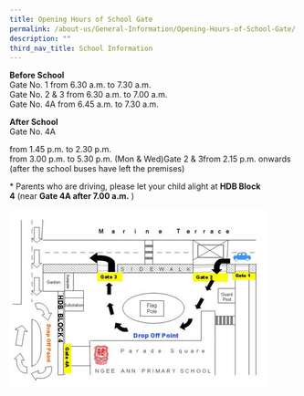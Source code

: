 ```yaml
---
title: Opening Hours of School Gate
permalink: /about-us/General-Information/Opening-Hours-of-School-Gate/
description: ""
third_nav_title: School Information
---
```


**Before School**  
Gate No. 1 from 6.30 a.m. to 7.30 a.m.  
Gate No. 2 & 3   from 6.30 a.m. to 7.00 a.m. 
<br>Gate No. 4A  from 6.45 a.m. to 7.30 a.m.

 


**After School**  
Gate No. 4A  
  
from 1.45 p.m. to 2.30 p.m.  
from 3.00 p.m. to 5.30 p.m. (Mon & Wed)Gate 2 & 3from 2.15 p.m. onwards (after the school buses have left the premises)


\* Parents who are driving, please let your child alight at **HDB Block 4** (near **Gate 4A after 7.00 a.m.** )

![](/images/rainy-day-route.jpeg)